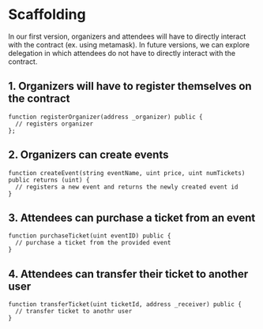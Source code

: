 # Scaffolding

In our first version, organizers and attendees will have to directly interact with the contract (ex. using metamask). In future versions, we can explore delegation in which attendees do not have to directly interact with the contract.

## 1. Organizers will have to register themselves on the contract
```
function registerOrganizer(address _organizer) public {
  // registers organizer
};
```

## 2. Organizers can create events
```
function createEvent(string eventName, uint price, uint numTickets) public returns (uint) {
  // registers a new event and returns the newly created event id
}
```

## 3. Attendees can purchase a ticket from an event
```
function purchaseTicket(uint eventID) public {
  // purchase a ticket from the provided event
}
```

## 4. Attendees can transfer their ticket to another user
```
function transferTicket(uint ticketId, address _receiver) public {
  // transfer ticket to anothr user
}
```
